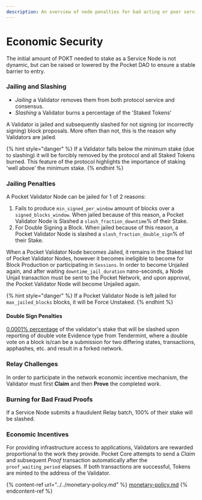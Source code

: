 ```yaml
---
description: An overview of node penalties for bad acting or poor service.
---
```


# Economic Security

The initial amount of POKT needed to stake as a Service Node is not dynamic, but can be raised or lowered by the Pocket DAO to ensure a stable barrier to entry.

### Jailing and Slashing

* _Jailing_ a Validator removes them from both protocol service and consensus.
* _Slashing_ a Validator burns a percentage of the 'Staked Tokens'

A Validator is jailed and subsequently slashed for not signing (or incorrectly signing) block proposals. More often than not, this is the reason why Validators are jailed.

{% hint style="danger" %}
If a Validator falls below the minimum stake (due to slashing) it will be forcibly removed by the protocol and all Staked Tokens burned. This feature of the protocol highlights the importance of staking 'well above' the minimum stake.
{% endhint %}

### Jailing Penalties

A Pocket Validator Node can be jailed for 1 of 2 reasons:

1. Fails to produce `min_signed_per_window` amount of blocks over a `signed_blocks_window`. When jailed because of this reason, a Pocket Validator Node is Slashed a `slash_fraction_downtime`% of their Stake.
2. For Double Signing a Block. When jailed because of this reason, a Pocket Validator Node is slashed a `slash_fraction_double_sign`% of their Stake.

When a Pocket Validator Node becomes Jailed, it remains in the Staked list of Pocket Validator Nodes, however it becomes ineligible to become for Block Production or participating in `Sessions`. In order to become Unjailed again, and after waiting `downtime_jail_duration` nano-seconds, a Node Unjail transaction must be sent to the Pocket Network, and upon approval, the Pocket Validator Node will become Unjailed again.

{% hint style="danger" %}
If a Pocket Validator Node is left jailed for `max_jailed_blocks` blocks, it will be Force Unstaked.
{% endhint %}

#### Double Sign Penalties

[0.0001% percentage](https://forum.pokt.network/t/pup-1-change-slashfractiondoublesign-to-0-000001/273) of the validator's stake that will be slashed upon reporting of double vote Evidence type from Tendermint, where a double vote on a block is/can be a submission for two differing states, transactions, apphashes, etc. and result in a forked network.

### Relay Challenges

In order to participate in the network economic incentive mechanism, the Validator must first **Claim** and then **Prove** the completed work.

### Burning for Bad Fraud Proofs

If a Service Node submits a fraudulent Relay batch, 100% of their stake will be slashed.

### **Economic Incentives**

For providing infrastructure access to applications, Validators are rewarded proportional to the work they provide. Pocket Core attempts to send a _Claim_ and subsequent _Proof_ transaction automatically after the `proof_waiting_period` elapses. If both transactions are successful, Tokens are minted to the address of the Validator.

{% content-ref url="../../monetary-policy.md" %}
[monetary-policy.md](../../monetary-policy.md)
{% endcontent-ref %}
